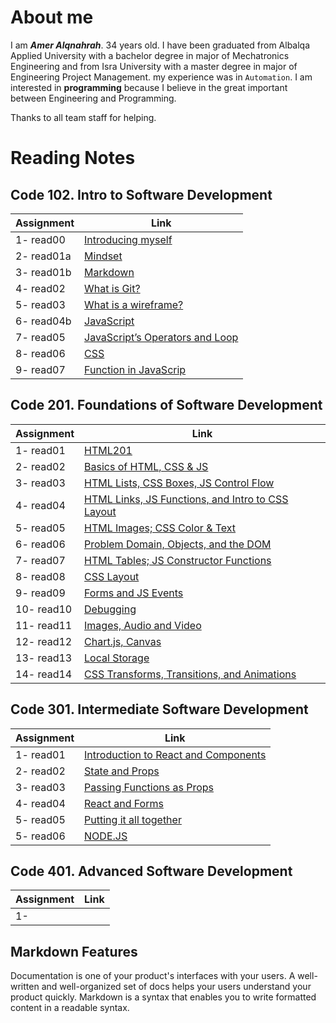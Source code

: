 # About me

I am **_Amer Alqnahrah_**. 34 years old.
I have been graduated from Albalqa Applied University with a bachelor degree in major of Mechatronics Engineering and from Isra University with a master degree in major of Engineering Project Management. my experience was in `Automation`.
I am interested in __programming__ because I believe in the great important between Engineering and Programming.

Thanks to all team staff for helping.

# Reading Notes

## Code 102.  Intro to Software Development

Assignment  | Link
------------| ------------------------------------------------------------------------------------
 1- read00   | [Introducing myself](https://amer-1987.github.io/Introducing-my-self/)
 2- read01a  | [Mindset](https://amer-1987.github.io/reading-notes-/code102/read01a)
 3- read01b  | [Markdown](https://amer-1987.github.io/reading-notes-/code102/read01b)
4- read02   | [What is Git?](https://amer-1987.github.io/reading-notes-/code102/read02)
5- read03   | [What is a wireframe?](https://amer-1987.github.io/reading-notes-/code102/read03)
6- read04b  | [JavaScript](https://amer-1987.github.io/reading-notes-/code102/read04b)
7- read05   | [JavaScript’s Operators and Loop](https://amer-1987.github.io/reading-notes-/code102/read05)
8- read06   | [CSS](https://amer-1987.github.io/reading-notes-/code102/read06)
9- read07   | [Function in JavaScrip](https://amer-1987.github.io/reading-notes-/code102/read07)

## Code 201. Foundations of Software Development  

Assignment  | Link
------------|------------------------------------------------------------------------------------
1- read01   | [HTML201](https://amer-1987.github.io/reading-notes-/code201/read01)
2- read02   | [Basics of HTML, CSS & JS](https://amer-1987.github.io/reading-notes-/code201/read02)  
3- read03   | [HTML Lists, CSS Boxes, JS Control Flow](https://amer-1987.github.io/reading-notes-/code201/read03)
4- read04   | [HTML Links, JS Functions, and Intro to CSS Layout](https://amer-1987.github.io/reading-notes-/code201/read04)  
5- read05   | [HTML Images; CSS Color & Text](https://amer-1987.github.io/reading-notes-/code201/read05)
6- read06   | [Problem Domain, Objects, and the DOM](https://amer-1987.github.io/reading-notes-/code201/read06)
7- read07   | [HTML Tables; JS Constructor Functions](https://amer-1987.github.io/reading-notes-/code201/read07)  
8- read08   | [CSS Layout](https://amer-1987.github.io/reading-notes-/code201/read08)
9- read09   | [Forms and JS Events](https://amer-1987.github.io/reading-notes-/code201/read09)
10- read10  | [Debugging](https://amer-1987.github.io/reading-notes-/code201/read10)
11- read11  | [Images, Audio and Video](https://amer-1987.github.io/reading-notes-/code201/read11)
12- read12  | [Chart.js, Canvas](https://amer-1987.github.io/reading-notes-/code201/read12)
13- read13  | [Local Storage](https://amer-1987.github.io/reading-notes-/code201/read13)
14- read14  | [CSS Transforms, Transitions, and Animations](https://amer-1987.github.io/reading-notes-/code201/read14a)

## Code 301. Intermediate Software Development  

Assignment  | Link
------------| ------------------------------------------------------------------------------------
1- read01   | [Introduction to React and Components](https://amer-1987.github.io/reading-notes-/code301/read01)
2- read02   | [State and Props](https://amer-1987.github.io/reading-notes-/code301/read02)
3- read03   | [Passing Functions as Props](https://amer-1987.github.io/reading-notes-/code301/read03)  
4- read04   | [React and Forms](https://amer-1987.github.io/reading-notes-/code301/read04)
5- read05   | [Putting it all together](https://amer-1987.github.io/reading-notes-/code301/read05)
5- read06   | [NODE.JS](https://amer-1987.github.io/reading-notes-/code301/read06)

## Code 401. Advanced Software Development

Assignment  | Link
------------| ------------------------------------------------------------------------------------
1-   |

## Markdown Features

Documentation is one of your product's interfaces with your users. A well-written and well-organized set of docs helps your users understand your product quickly.
Markdown is a syntax that enables you to write formatted content in a readable syntax.
